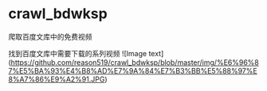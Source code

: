 # crawl_bdwksp
爬取百度文库中的免费视频

找到百度文库中需要下载的系列视频
![Image text]
(https://github.com/reason519/crawl_bdwksp/blob/master/img/%E6%96%87%E5%BA%93%E4%B8%AD%E7%9A%84%E7%B3%BB%E5%88%97%E8%A7%86%E9%A2%91.JPG)
      

